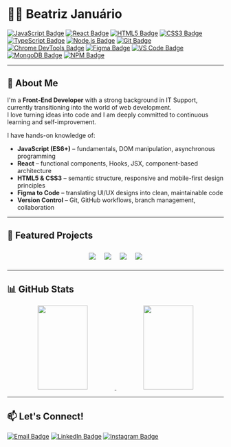 # 👩‍💻 Beatriz Januário

[![JavaScript Badge](https://img.shields.io/badge/JavaScript-F7DF1E?style=for-the-badge&logo=javascript&logoColor=black)](#)
[![React Badge](https://img.shields.io/badge/React-20232A?style=for-the-badge&logo=react&logoColor=61DAFB)](#)
[![HTML5 Badge](https://img.shields.io/badge/HTML5-E34F26?style=for-the-badge&logo=html5&logoColor=white)](#)
[![CSS3 Badge](https://img.shields.io/badge/CSS3-1572B6?style=for-the-badge&logo=css3&logoColor=white)](#)
[![TypeScript Badge](https://img.shields.io/badge/TypeScript-3178C6?style=for-the-badge&logo=typescript&logoColor=white)](#)
[![Node.js Badge](https://img.shields.io/badge/Node.js-339933?style=for-the-badge&logo=node.js&logoColor=white)](#)
[![Git Badge](https://img.shields.io/badge/Git-F05032?style=for-the-badge&logo=git&logoColor=white)](#)
[![Chrome DevTools Badge](https://img.shields.io/badge/Chrome--DevTools-4285F4?style=for-the-badge&logo=google-chrome&logoColor=white)](#)
[![Figma Badge](https://img.shields.io/badge/Figma-F24E1E?style=for-the-badge&logo=figma&logoColor=white)](#)
[![VS Code Badge](https://img.shields.io/badge/VSCode-007ACC?style=for-the-badge&logo=visual-studio-code&logoColor=white)](#)
[![MongoDB Badge](https://img.shields.io/badge/MongoDB-47A248?style=for-the-badge&logo=mongodb&logoColor=white)](#)
[![NPM Badge](https://img.shields.io/badge/NPM-CB3837?style=for-the-badge&logo=npm&logoColor=white)](#)

---

## 🚀 About Me

I'm a **Front-End Developer** with a strong background in IT Support, currently transitioning into the world of web development.  
I love turning ideas into code and I am deeply committed to continuous learning and self-improvement.

I have hands-on knowledge of:

- **JavaScript (ES6+)** – fundamentals, DOM manipulation, asynchronous programming  
- **React** – functional components, Hooks, JSX, component-based architecture  
- **HTML5 & CSS3** – semantic structure, responsive and mobile-first design principles  
- **Figma to Code** – translating UI/UX designs into clean, maintainable code  
- **Version Control** – Git, GitHub workflows, branch management, collaboration

---

## 🌟 Featured Projects

<div align="center">
  <div style="display: flex; flex-wrap: wrap; justify-content: center;">
    <a href="https://github.com/beatrizj/bikcraft" style="margin: 10px;">
      <img src="https://github-readme-stats.vercel.app/api/pin/?username=beatrizj&repo=bikcraft&theme=tokyonight" />
    </a>
    <a href="https://github.com/beatrizj/devcoffee" style="margin: 10px;">
      <img src="https://github-readme-stats.vercel.app/api/pin/?username=beatrizj&repo=devcoffee&theme=tokyonight" />
    </a>
    <a href="https://github.com/beatrizj/bethehero" style="margin: 10px;">
      <img src="https://github-readme-stats.vercel.app/api/pin/?username=beatrizj&repo=bethehero&theme=tokyonight" />
    </a>
    <a href="https://github.com/beatrizj/ecoleta" style="margin: 10px;">
      <img src="https://github-readme-stats.vercel.app/api/pin/?username=beatrizj&repo=ecoleta&theme=tokyonight" />
    </a>
  </div>
</div>

---

## 📊 GitHub Stats

<div align="center">
  <a href="https://github.com/beatrizj">
    <img height="195px" width="48%" src="https://github-readme-stats.vercel.app/api/top-langs/?username=beatrizj&layout=compact&theme=tokyonight" />
  </a>
  <a href="https://github.com/beatrizj">
    <img height="195px" width="48%" src="https://github-readme-streak-stats.herokuapp.com/?user=beatrizj&theme=tokyonight" />
  </a>
</div>

---

## 📫 Let's Connect!

[![Email Badge](https://img.shields.io/badge/Email-D14836?style=for-the-badge&logo=gmail&logoColor=white)](mailto:beeatriz.js@gmail.com)
[![LinkedIn Badge](https://img.shields.io/badge/LinkedIn-0A66C2?style=for-the-badge&logo=linkedin&logoColor=white)](https://www.linkedin.com/in/beatrizjanuario/)
[![Instagram Badge](https://img.shields.io/badge/Instagram-E4405F?style=for-the-badge&logo=instagram&logoColor=white)](https://www.instagram.com/beeatrizj/)
